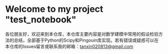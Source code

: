 # Welcome to my project "test_notebook"

各位朋友好，欢迎来到本仓库，本仓库主要内容是对数学建模中常用的假设检验方法的总结，全部基于Python的Scipy和Pingouin库实现。若有错误或疑惑可以在本仓库的Issues留言或联系我的邮箱：tanxin020813@gmail.com